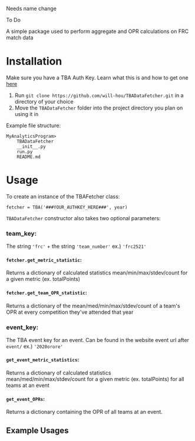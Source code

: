 Needs name change

To Do

A simple package used to perform aggregate and OPR calculations on FRC match data

# Installation
Make sure you have a TBA Auth Key. Learn what this is and how to get one [here](https://www.thebluealliance.com/apidocs)


1. Run `git clone https://github.com/will-hou/TBADataFetcher.git` in a directory of your choice
2. Move the `TBADataFetcher` folder into the project directory you plan on using it in

Example file structure:
```
MyAnalyticsProgram>
    TBADataFetcher
    __init__.py
    run.py
    README.md
```

# Usage

To create an instance of the TBAFetcher class:
```
fetcher = TBA('###YOUR_AUTHKEY_HERE###', year)
```
`TBADataFetcher` constructor also takes two optional parameters:

### team_key:
The string `'frc'` + the string `'team_number'` ex.) `'frc2521'`

#### `fetcher.get_metric_statistic`:  
Returns a dictionary of calculated statistics mean/min/max/stdev/count for a given metric (ex. totalPoints)
#### `fetcher.get_team_OPR_statistic`:
Returns a dictionary of the mean/med/min/max/stdev/count of a team's OPR at every competition they've attended that year

### event_key: 
The TBA event key for an event. Can be found in the website event url after `event/` ex.) `'2020orore'` 

#### `get_event_metric_statistics`:
Returns a dictionary of calculated statistics mean/med/min/max/stdev/count for a given metric (ex. totalPoints)
for all teams at an event
#### `get_event_OPRs`:
Returns a dictionary containing the OPR of all teams at an event.

## Example Usages
